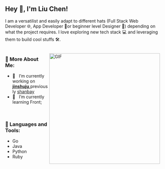 ## Hey 👋, I'm Liu Chen!


I am a versatilist and easily adapt to different hats (Full Stack Web Developer 🌐, App Developer 📱or beginner level Designer 🎨) depending on what the project requires. I love exploring new tech stack 💻 and leveraging them to build cool stuffs 🛠️. 
<br/>
<br/>

<img align="right" alt="GIF" src="https://raw.githubusercontent.com/rahul-jha98/rahul-jha98/main/techstack.gif" width="360px"/>
  
### 🧐 More About Me:

- 🔭 &nbsp; I’m currently working on **[jinshuju](https://jinshuju.net/)**,previously [shanbay](https://web.shanbay.com/web/main)
- 🌱 &nbsp; I’m currently learning Front;


<br>

### 🔨 Languages and Tools:
- Go
- Java
- Python
- Ruby
<br>